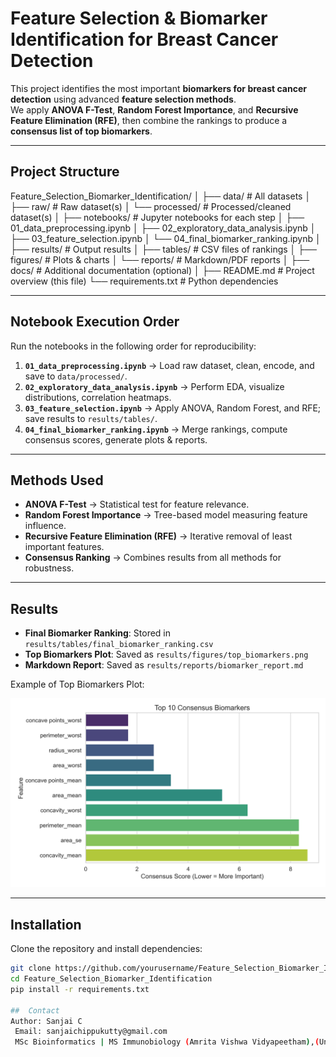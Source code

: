 #  Feature Selection & Biomarker Identification for Breast Cancer Detection

This project identifies the most important **biomarkers for breast cancer detection** using advanced **feature selection methods**.  
We apply **ANOVA F-Test**, **Random Forest Importance**, and **Recursive Feature Elimination (RFE)**, then combine the rankings to produce a **consensus list of top biomarkers**.

---

##  Project Structure
Feature_Selection_Biomarker_Identification/
│
├── data/ # All datasets
│ ├── raw/ # Raw dataset(s)
│ └── processed/ # Processed/cleaned dataset(s)
│
├── notebooks/ # Jupyter notebooks for each step
│ ├── 01_data_preprocessing.ipynb
│ ├── 02_exploratory_data_analysis.ipynb
│ ├── 03_feature_selection.ipynb
│ └── 04_final_biomarker_ranking.ipynb
│
├── results/ # Output results
│ ├── tables/ # CSV files of rankings
│ ├── figures/ # Plots & charts
│ └── reports/ # Markdown/PDF reports
│
├── docs/ # Additional documentation (optional)
│
├── README.md # Project overview (this file)
└── requirements.txt # Python dependencies

---

##  Notebook Execution Order

Run the notebooks in the following order for reproducibility:

1. **`01_data_preprocessing.ipynb`** → Load raw dataset, clean, encode, and save to `data/processed/`.
2. **`02_exploratory_data_analysis.ipynb`** → Perform EDA, visualize distributions, correlation heatmaps.
3. **`03_feature_selection.ipynb`** → Apply ANOVA, Random Forest, and RFE; save results to `results/tables/`.
4. **`04_final_biomarker_ranking.ipynb`** → Merge rankings, compute consensus scores, generate plots & reports.

---

##  Methods Used

- **ANOVA F-Test** → Statistical test for feature relevance.
- **Random Forest Importance** → Tree-based model measuring feature influence.
- **Recursive Feature Elimination (RFE)** → Iterative removal of least important features.
- **Consensus Ranking** → Combines results from all methods for robustness.

---

##  Results

- **Final Biomarker Ranking**: Stored in `results/tables/final_biomarker_ranking.csv`
- **Top Biomarkers Plot**: Saved as `results/figures/top_biomarkers.png`
- **Markdown Report**: Saved as `results/reports/biomarker_report.md`

Example of Top Biomarkers Plot:

![Top Biomarkers](results/figures/top_biomarkers.png)

---

##  Installation

Clone the repository and install dependencies:

```bash
git clone https://github.com/yourusername/Feature_Selection_Biomarker_Identification.git
cd Feature_Selection_Biomarker_Identification
pip install -r requirements.txt

##  Contact
Author: Sanjai C
 Email: sanjaichippukutty@gmail.com
 MSc Bioinformatics | MS Immunobiology (Amrita Vishwa Vidyapeetham),(University of Arizona, USA)
